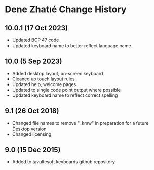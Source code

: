 Dene Zhatıé Change History
============================
10.0.1 (17 Oct 2023)
-----------------
* Updated BCP 47 code
* Updated keyboard name to better reflect language name

10.0 (5 Sep 2023)
-----------------
* Added desktop layout, on-screen keyboard
* Cleaned up touch layout rules
* Updated help, welcome pages
* Updated to single code point output where possible
* Updated keyboard name to reflect correct spelling

9.1 (26 Oct 2018)
-----------------
* Changed file names to remove "_kmw" in preparation for a future Desktop version
* Changed licensing

9.0 (15 Dec 2015)
-----------------

* Added to tavultesoft keyboards github repository
